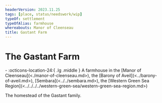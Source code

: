 ```yaml
---
headerVersion: 2023.11.25
tags: [place, status/needswork/wip]
typeOf: settlement
typeOfAlias: farmhouse
whereabouts: Manor of Cleenseau
title: Gastant Farm
---
```

# The Gastant Farm
<div class="grid cards ext-narrow-margin ext-one-column" markdown>
-    :octicons-location-24:{ .lg .middle } A farmhouse in the [Manor of Cleenseau](<./manor-of-cleenseau.md>), the [Barony of Aveil](<../barony-of-aveil.md>), [Sembara](<../../sembara.md>), the [Western Green Sea Region](<../../../../western-green-sea/western-green-sea-region.md>)  
</div>


The homestead of the Gastant family. 

